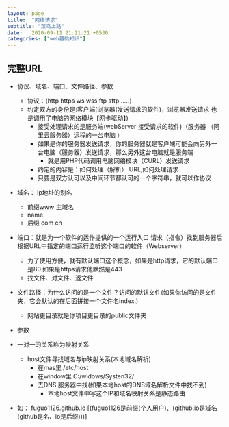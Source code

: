 ```yaml
---
layout: page
title:  "网络请求"
subtitle: "菜鸟上路"
date:   2020-09-11 21:21:21 +0530
categories: ["web基础知识"]
---
```


## 完整URL

- 协议、域名、端口、文件路径、参数      
    - 协议：(http https ws wss ftp sftp......)   
    - 约定双方的身份是:客户端(浏览器(发送请求的软件)，浏览器发送请求 也是调用了电脑的网络模块【网卡驱动】)
        - 接受处理请求的是服务端(webServer 接受请求的软件)（服务器 （阿里云服务器）远程的一台电脑 ）
        - 如果是你的服务器发送请求，你的服务器就是客户端可能会向另外一台电脑（服务器）发送请求，那么另外这台电脑就是服务端
            - 就是用PHP代码调用电脑网络模块（CURL）发送请求
        - 约定的内容是：如何处理（解析） URL,如何处理请求
        - 只要是双方认可以及中间环节都认可的一个字符串，就可以作协议
- 域名： Ip地址的别名
    - 前缀www 主域名
    - name
    - 后缀 com cn
- 端口：就是为一个软件的运作提供的一个运行入口   请求（指令）找到服务器后根据URL中指定的端口运行监听这个端口的软件（Webserver）
    - 为了使用方便，就有默认端口这个概念，如果是http请求，它的默认端口是80.如果是https请求他默然是443
    - 找文件、对文件、返文件
- 文件路径：为什么访问的是一个文件？访问的默认文件(如果你访问的是文件夹，它会默认的在后面拼接一个文件名index.)
    - 网站更目录就是你项目更目录的public文件夹
- 参数 

- 一对一的关系称为映射关系
   - host文件寻找域名与ip映射关系(本地域名解析)
     - 在mas里 /etc/host
     - 在window里 C:/widows/Systen32/
     - 去DNS 服务器中找(如果本地host的DNS域名解析文件中找不到)
        - 本地host文件中写这个IP和域名映射关系是静态路由

- 如： fuguo1126.github.io [(fuguo1126是前缀(个人用户)、(github.io是域名(github是名、io是后缀)))]


    